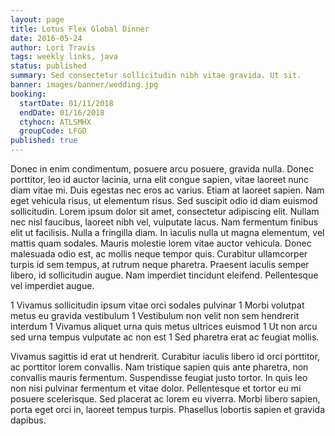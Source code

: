 ```yaml
---
layout: page
title: Lotus Flex Global Dinner
date: 2016-05-24
author: Lori Travis
tags: weekly links, java
status: published
summary: Sed consectetur sollicitudin nibh vitae gravida. Ut sit.
banner: images/banner/wedding.jpg
booking:
  startDate: 01/11/2018
  endDate: 01/16/2018
  ctyhocn: ATLSMHX
  groupCode: LFGD
published: true
---
```

Donec in enim condimentum, posuere arcu posuere, gravida nulla. Donec porttitor, leo id auctor lacinia, urna elit congue sapien, vitae laoreet nunc diam vitae mi. Duis egestas nec eros ac varius. Etiam at laoreet sapien. Nam eget vehicula risus, ut elementum risus. Sed suscipit odio id diam euismod sollicitudin. Lorem ipsum dolor sit amet, consectetur adipiscing elit. Nullam nec nisl faucibus, laoreet nibh vel, vulputate lacus. Nam fermentum finibus elit ut facilisis.
Nulla a fringilla diam. In iaculis nulla ut magna elementum, vel mattis quam sodales. Mauris molestie lorem vitae auctor vehicula. Donec malesuada odio est, ac mollis neque tempor quis. Curabitur ullamcorper turpis id sem tempus, at rutrum neque pharetra. Praesent iaculis semper libero, id sollicitudin augue. Nam imperdiet tincidunt eleifend. Pellentesque vel imperdiet augue.

1 Vivamus sollicitudin ipsum vitae orci sodales pulvinar
1 Morbi volutpat metus eu gravida vestibulum
1 Vestibulum non velit non sem hendrerit interdum
1 Vivamus aliquet urna quis metus ultrices euismod
1 Ut non arcu sed urna tempus vulputate ac non est
1 Sed pharetra erat ac feugiat mollis.

Vivamus sagittis id erat ut hendrerit. Curabitur iaculis libero id orci porttitor, ac porttitor lorem convallis. Nam tristique sapien quis ante pharetra, non convallis mauris fermentum. Suspendisse feugiat justo tortor. In quis leo non nisi pulvinar fermentum et vitae dolor. Pellentesque et tortor eu mi posuere scelerisque. Sed placerat ac lorem eu viverra. Morbi libero sapien, porta eget orci in, laoreet tempus turpis. Phasellus lobortis sapien et gravida dapibus.
